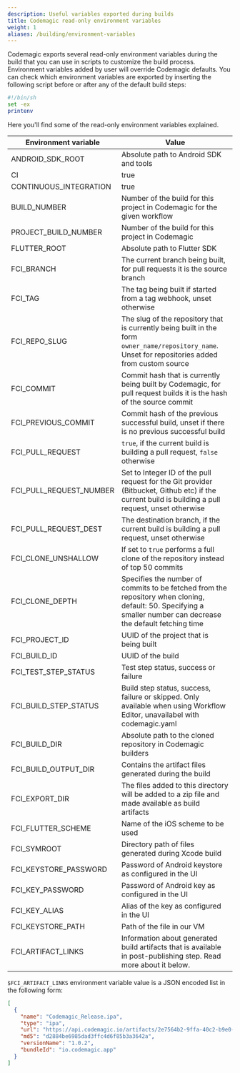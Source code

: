 ```yaml
---
description: Useful variables exported during builds
title: Codemagic read-only environment variables
weight: 1
aliases: /building/environment-variables
---
```


Codemagic exports several read-only environment variables during the build that you can use in scripts to customize the build process. Environment variables added by user will override Codemagic defaults. You can check which environment variables are exported by inserting the following script before or after any of the default build steps:

```bash
#!/bin/sh
set -ex
printenv
```

Here you'll find some of the read-only environment variables explained.

| **Environment variable** | **Value**                                                                                                                                                       |
| ------------------------ | --------------------------------------------------------------------------------------------------------------------------------------------------------------- |
| ANDROID_SDK_ROOT         | Absolute path to Android SDK and tools                                                                                                                          |
| CI                       | true                                                                                                                                                            |
| CONTINUOUS_INTEGRATION   | true                                                                                                                                                            |
| BUILD_NUMBER             | Number of the build for this project in Codemagic for the given workflow                                                                                        |
| PROJECT_BUILD_NUMBER     | Number of the build for this project in Codemagic                                                                                                               |
| FLUTTER_ROOT             | Absolute path to Flutter SDK                                                                                                                                    |
| FCI_BRANCH               | The current branch being built, for pull requests it is the source branch                                                                                       |
| FCI_TAG                  | The tag being built if started from a tag webhook, unset otherwise
| FCI_REPO_SLUG            | The slug of the repository that is currently being built in the form `owner_name/repository_name`. Unset for repositories added from custom source              |
| FCI_COMMIT               | Commit hash that is currently being built by Codemagic, for pull request builds it is the hash of the source commit                                             |
| FCI_PREVIOUS_COMMIT      | Commit hash of the previous successful build, unset if there is no previous successful build                                                                    |
| FCI_PULL_REQUEST         | `true`, if the current build is building a pull request, `false` otherwise                                                                                      |
| FCI_PULL_REQUEST_NUMBER  | Set to Integer ID of the pull request for the Git provider (Bitbucket, Github etc) if the current build is building a pull request, unset otherwise             |
| FCI_PULL_REQUEST_DEST    | The destination branch, if the current build is building a pull request, unset otherwise                                                                         |
| FCI_CLONE_UNSHALLOW      | If set to `true` performs a full clone of the repository instead of top 50 commits                                                                              |
| FCI_CLONE_DEPTH          | Specifies the number of commits to be fetched from the repository when cloning, default: 50. Specifying a smaller number can decrease the default fetching time |
| FCI_PROJECT_ID           | UUID of the project that is being built                                                                                                                         |
| FCI_BUILD_ID             | UUID of the build                                                                                                                                               |
| FCI_TEST_STEP_STATUS     | Test step status, success or failure                                                                                                                            |
| FCI_BUILD_STEP_STATUS    | Build step status, success, failure or skipped. Only available when using Workflow Editor, unavailabel with codemagic.yaml                                                                                                                |
| FCI_BUILD_DIR            | Absolute path to the cloned repository in Codemagic builders                                                                                                    |
| FCI_BUILD_OUTPUT_DIR     | Contains the artifact files generated during the build                                                                                                          |
| FCI_EXPORT_DIR           | The files added to this directory will be added to a zip file and made available as build artifacts                                                             |
| FCI_FLUTTER_SCHEME       | Name of the iOS scheme to be used                                                                                                                               |
| FCI_SYMROOT              | Directory path of files generated during Xcode build                                                                                                            |
| FCI_KEYSTORE_PASSWORD    | Password of Android keystore as configured in the UI                                                                                                            |
| FCI_KEY_PASSWORD         | Password of Android key as configured in the UI                                                                                                                 |
| FCI_KEY_ALIAS            | Alias of the key as configured in the UI                                                                                                                        |
| FCI_KEYSTORE_PATH        | Path of the file in our VM                                                                                                                                      |
| FCI_ARTIFACT_LINKS       | Information about generated build artifacts that is available in post-publishing step. Read more about it below.                                                |

`$FCI_ARTIFACT_LINKS` environment variable value is a JSON encoded list in the following form:

```json
[
  {
    "name": "Codemagic_Release.ipa",
    "type": "ipa",
    "url": "https://api.codemagic.io/artifacts/2e7564b2-9ffa-40c2-b9e0-8980436ac717/81c5a723-b162-488a-854e-3f5f7fdfb22f/Codemagic_Release.ipa",
    "md5": "d2884be6985dad3ffc4d6f85b3a3642a",
    "versionName": "1.0.2",
    "bundleId": "io.codemagic.app"
  }
]
```
